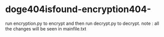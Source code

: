# doge404isfound-encryption404-
run encryption.py to encrypt and then run decrypt.py to decrypt. note : all the changes will be seen in mainfile.txt

